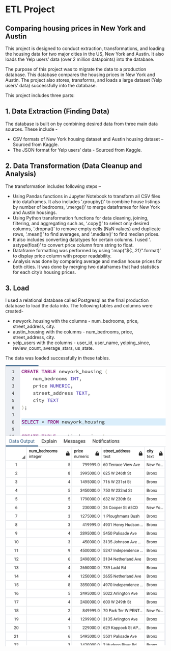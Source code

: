 # ETL Project

## Comparing housing prices in New York and Austin

This project is designed to conduct extraction, transformations, and loading the housing data for two major cities in the US, New York and Austin. It also loads the Yelp users’ data (over 2 million datapoints) into the database.

The purpose of this project was to migrate the data to a production database. This database compares the housing prices in New York and Austin. The project also stores, transforms, and loads a large dataset (Yelp users’ data) successfully into the database.

This project includes three parts:

## 1. Data Extraction (Finding Data) 

The database is built on by combining desired data from three main data sources. 
These include -

* CSV formats of New York housing dataset and Austin housing dataset – Sourced from Kaggle. 
* The JSON format for Yelp users’ data - Sourced from Kaggle.

## 2. Data Transformation (Data Cleanup and Analysis)

The transformation includes following steps –

* Using Pandas functions in Jupyter Notebook to transform all CSV files into dataframes. It also includes ‘.groupby()’ to combine house listings by number of bedrooms, ‘.merge()’ to merge dataframes for New York and Austin housings.
* Using Python transformation functions for data cleaning, joining, filtering, and aggregating such as, ‘.copy()’ to select only desired columns, ‘.dropna()’ to remove empty cells (NaN values) and duplicate rows, ‘.mean()’ to find averages, and ‘.median()’ to find median prices. 
* It also includes converting datatypes for certain columns. I used ‘. astype(float)’ to convert price column from string to float.
* Dataframe formatting was performed by using ‘.map("${:,.2f}".format)’ to display price column  with proper readability.
* Analysis was done by comparing average and median house prices for both cities. It was done by merging two dataframes that had statistics for each city’s housing prices.

## 3. Load

I used a relational database called Postgresql as the final production database to load the data into. The following tables and columns were created-
* newyork_housing with the columns - num_bedrooms, price, street_address, city.
* austin_housing with the columns - num_bedrooms, price, street_address, city.
* yelp_users with the columns - user_id, user_name, yelping_since, review_count, average_stars, us_state.

The data was loaded successfully in these tables. 

![](https://github.com/poonam-ux/ETL_Project/blob/main/Images/newyork_housing_table.png)

![]()

![]()


